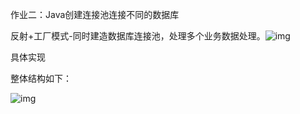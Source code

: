 作业二：Java创建连接池连接不同的数据库

反射+工厂模式-同时建造数据库连接池，处理多个业务数据处理。![img](https://images2015.cnblogs.com/blog/1197471/201707/1197471-20170720115317552-1950333459.png)

具体实现

整体结构如下：

![img](https://images2015.cnblogs.com/blog/1197471/201707/1197471-20170720115407927-2026158939.png)

